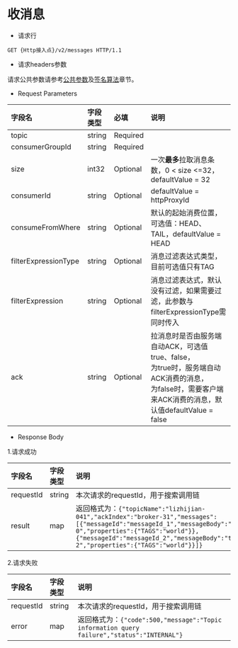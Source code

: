 # 收消息

- 请求行

```
GET {Http接入点}/v2/messages HTTP/1.1
```

- 请求headers参数

请求公共参数请参考[公共参数](../Call-Method/Common-parameters.md)及[签名算法](../Call-Method/Signature-Algorithm.md)章节。

- Request Parameters

| 字段名               | 字段类型   | 必填         | 说明                                                        |
| :------------------- | :--------- | :----------- | :---------------------------------------------------------- |
| topic                | string     | Required     |                                                             |
| consumerGroupId      | string     | Required     |                                                             |
| size                 | int32      | Optional     | 一次**最多**拉取消息条数，0 < size <=32，defaultValue = 32  |
| consumerId           | string     | Optional     | defaultValue = httpProxyId              |
| consumeFromWhere     | string     | Optional     | 默认的起始消费位置，可选值：HEAD、TAIL，defaultValue = HEAD |
| filterExpressionType | string     | Optional     | 消息过滤表达式类型，目前可选值只有TAG                       |
| filterExpression     | string     | Optional     | 消息过滤表达式，默认没有过滤，如果需要过滤，此参数与filterExpressionType需同时传入 |
| ack                  | string     | Optional     | 拉消息时是否由服务端自动ACK，可选值true、false，</br>为true时，服务端自动ACK消费的消息，</br>为false时，需要客户端来ACK消费的消息，默认值defaultValue = false |

- Response Body

1.请求成功

|  字段名   | 字段类型 | 说明                                                         |
|:----|:----|:----|
| requestId |  string  | 本次请求的requestId，用于搜索调用链                             |
|  result   |   map    | 返回格式为：`{"topicName":"lizhijian-041","ackIndex":"broker-31","messages":[{"messageId":"messageId_1","messageBody":"test-0","properties":{"TAGS":"world"}},{"messageId":"messageId_2","messageBody":"test-2","properties":{"TAGS":"world"}}]}`|

2.请求失败

|  字段名   | 字段类型 | 说明                                                         |
|:----|:----|:----|
| requestId |  string  | 本次请求的requestId，用于搜索调用链                          |
|   error   |   map    | 返回格式为：`{"code":500,"message":"Topic information query failure","status":"INTERNAL"}` |
